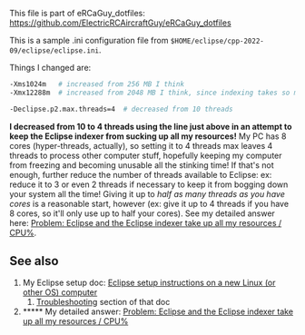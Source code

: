 This file is part of eRCaGuy_dotfiles: https://github.com/ElectricRCAircraftGuy/eRCaGuy_dotfiles


This is a sample .ini configuration file from `$HOME/eclipse/cpp-2022-09/eclipse/eclipse.ini`. 

Things I changed are:

```bash
-Xms1024m   # increased from 256 MB I think
-Xmx12288m  # increased from 2048 MB I think, since indexing takes so much memory

-Declipse.p2.max.threads=4  # decreased from 10 threads
```

**I decreased from 10 to 4 threads using the line just above in an attempt to keep the Eclipse indexer from sucking up all my resources!** My PC has 8 cores (hyper-threads, actually), so setting it to 4 threads max leaves 4 threads to process other computer stuff, hopefully keeping my computer from freezing and becoming unusable all the stinking time! If that's not enough, further reduce the number of threads available to Eclipse: ex: reduce it to 3 or even 2 threads if necessary to keep it from bogging down your system all the time! Giving it up to _half as many threads as you have cores_ is a reasonable start, however (ex: give it up to 4 threads if you have 8 cores, so it'll only use up to half your cores). See my detailed answer here: [Problem: Eclipse and the Eclipse indexer take up all my resources / CPU%](https://stackoverflow.com/a/74707607/4561887).


## See also

1. My Eclipse setup doc: [Eclipse setup instructions on a new Linux (or other OS) computer](https://docs.google.com/document/d/1LbuxOsDHfpMksGdpX5X-7l7o_TIIVFPkH2eD23cXUmA/edit?usp=sharing)
    1. [Troubleshooting](https://docs.google.com/document/d/1LbuxOsDHfpMksGdpX5X-7l7o_TIIVFPkH2eD23cXUmA/edit#heading=h.6kego5424sh1) section of that doc
1. \*\*\*\*\* My detailed answer: [Problem: Eclipse and the Eclipse indexer take up all my resources / CPU%](https://stackoverflow.com/a/74707607/4561887)


